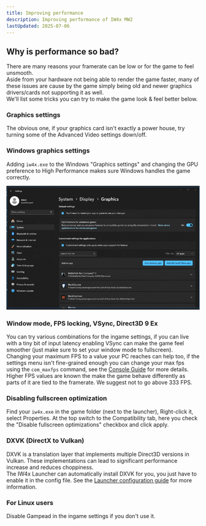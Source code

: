 ```yaml
---
title: Improving performance
description: Improving performance of IW4x MW2
lastUpdated: 2025-07-06
---
```


## Why is performance so bad?

There are many reasons your framerate can be low or for the game to feel unsmooth.  
Aside from your hardware not being able to render the game faster, many of these issues are cause by the game simply being old and newer graphics drivers/cards not supporting it as well.  
We'll list some tricks you can try to make the game look & feel better below.

### Graphics settings

The obvious one, if your graphics card isn't exactly a power house, try turning some of the Advanced Video settings down/off.

### Windows graphics settings

Adding `iw4x.exe` to the Windows "Graphics settings" and changing the GPU preference to High Performance makes sure Windows handles the game correctly.

![How to add iw4x.exe to Windows Graphics settings](../../../assets/img/performance/windows_graphics_settings.gif)

### Window mode, FPS locking, VSync, Direct3D 9 Ex

You can try various combinations for the ingame settings, if you can live with a tiny bit of input latency enabling VSync can make the game feel smoother (just make sure to set your window mode to fullscreen).  
Changing your maximum FPS to a value your PC reaches can help too, if the settings menu isn't fine-grained enough you can change your max fps using the `com_maxfps` command, see the [Console Guide](/guides/console/) for more details.  
Higher FPS values are known the make the game behave differently as parts of it are tied to the framerate. We suggest not to go above 333 FPS.

### Disabling fullscreen optimization

Find your `iw4x.exe` in the game folder (next to the launcher), Right-click it, select Properties. At the top switch to the Compatibility tab, here you check the "Disable fullscreen optimizations" checkbox and click apply.

### DXVK (DirectX to Vulkan)

DXVK is a translation layer that implements multiple Direct3D versions in Vulkan. These implementations can lead to significant performance increase and reduces choppiness.  
The IW4x Launcher can automatically install DXVK for you, you just have to enable it in the config file.
See the [Launcher configuration guide](/guides/launcher-config/) for more information.

### For **Linux** users

Disable Gampead in the ingame settings if you don't use it.